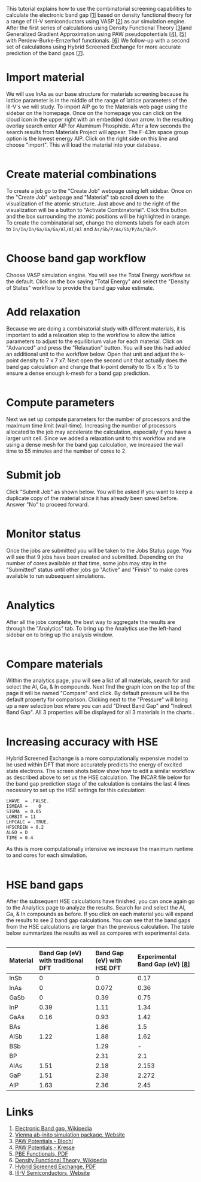<!-- by MH -->

This tutorial explains how to use the combinatorial screening capabilities to calculate the electronic band gap [[1](#links)] based on density functional theory for a range of III-V semiconductors using VASP [[2](#links)] as our simulation engine.  After the first series of calculations using Density Functional Theory [[3](#links)]and Generalized Gradient Approximation using PAW pseudopotentials [[4](#links)], [[5](#links)] with Perdew-Burke-Ernzerhof functionals. [[6](#links)] We follow-up with a second set of calculations using Hybrid Screened Exchange for more accurate prediction of the band gaps [[7](#links)].

# Import material

We will use InAs as our base structure for materials screening because its lattice parameter is in the middle of the range of lattice parameters of the III-V's we will study.  To import AlP go to the Materials web page using the sidebar on the homepage.  Once on the homepage you can click on the cloud icon in the upper right with an embedded down arrow.  In the resulting overlay search enter AlP for Aluminum Phosphide.  After a few seconds the search results from Materials Project will appear.  The F-43m space group option is the lowest energy AlP.  Click on the right side on this line and choose "import".  This will load the material into your database.

<img data-gifffer="/images/IIIVImport.gif"/>

# Create material combinations

To create a job go to the "Create Job" webpage using left sidebar.  Once on the "Create Job" webpage and "Material" tab scroll down to the visualization of the atomic structure.  Just above and to the right of the visualization will be a button to "Activate Combinatorial".  Click this button and the box surrounding the atomic positions will be highlighted in orange.  To create the combinatorial set, change the elements labels for each atom to `In/In/In/Ga/Ga/Ga/Al/Al/Al` and `As/Sb/P/As/Sb/P/As/Sb/P`.

<img data-gifffer="/images/IIIVCreate.gif"/>

# Choose band gap workflow

Choose VASP simulation engine. You will see the Total Energy workflow as the default.  Click on the box saying "Total Energy" and select the "Density of States" workflow to provide the band gap value estimate.

# Add relaxation

Because we are doing a combinatorial study with different materials, it is important to add a relaxation step to the workflow to allow the lattice parameters to adjust to the equilibrium value for each material.  Click on "Advanced" and press the "Relaxation" button.  You will see this had added an additional unit to the workflow below.  Open that unit and adjust the k-point density to 7 x 7 x7.  Next open the second unit that actually does the band gap calculation and change that k-point density to 15 x 15 x 15  to ensure a dense enough k-mesh for a band gap prediction.

<img data-gifffer="/images/IIIVWorkflow.gif"/>

# Compute parameters

Next we set up compute parameters for the number of processors and the maximum time limit (wall-time).  Increasing the number of processors allocated to the job may accelerate the calculation, especially if you have a larger unit cell.  Since we added a relaxation unit to this workflow and are using a dense mesh for the band gap calculation, we increased the wall time to 55 minutes and the number of cores to 2.

# Submit job

Click "Submit Job" as shown below. You will be asked if you want to keep a duplicate copy of the material since it has already been saved before. Answer "No" to proceed forward.

<img data-gifffer="/images/IIIVSubmit.gif"/>

# Monitor status

Once the jobs are submitted you will be taken to the Jobs Status page.  You will see that 9 jobs have been created and submitted.  Depending on the number of cores available at that time, some jobs may stay in the "Submitted" status until other jobs go "Active" and "Finish" to make cores available to run subsequent simulations.

<img data-gifffer="/images/IIIVResults.gif"/>

# Analytics

After all the jobs complete, the best way to aggregate the results are through the "Analytics" tab.  To bring up the Analytics use the left-hand sidebar on to bring up the analysis window.

<img data-gifffer="/images/IIIVAnalytics.gif"/>

# Compare materials

Within the analytics page, you will see a list of all materials, search for and select the Al, Ga, & In compounds.  Next find the graph icon on the top of the page it will be named "Compare" and click.  By default pressure will be the default property for comparison.  Clicking next to the "Pressure" will bring up a new selection box where you can add "Direct Band Gap" and "Indirect Band Gap".  All 3 properties will be displayed for all 3 materials in the charts .

<img data-gifffer="/images/IIIVBandGaps.gif"/>

# Increasing accuracy with HSE

Hybrid Screened Exchange is a more computationally expensive model to be used within DFT that more accurately predicts the energy of excited state electrons.  The screen shots below show how to edit a similar workflow as described above to set us the HSE calculation.  The INCAR file below for the band gap prediction stage of the calculation is contains the last 4 lines necessary to set up the HSE settings for this calculation:

```
LWAVE  = .FALSE.
ISMEAR =    0
SIGMA  = 0.05
LORBIT = 11
LHFCALC = .TRUE.
HFSCREEN = 0.2
ALGO = D
TIME = 0.4
```

As this is more computationally intensive we increase the maximum runtime to and cores for each simulation.

<img data-gifffer="/images/IIIVHSECreate.gif"/>

# HSE band gaps

After the subsequent HSE calculations have finished, you can once again go to the Analytics page to analyze the results.  Search for and select the Al, Ga, & In compounds as before.  If you click on each material you will expand the results to see 2 band gap calculations.  You can see that the band gaps from the HSE calculations are larger than the previous calculation.  The table below summarizes the results as well as compares with experimental data.

<img data-gifffer="/images/IIIVHSEAnalytics.gif"/>

| Material | Band Gap (eV) with traditional DFT | Band Gap (eV) with HSE DFT | Experimental Band Gap (eV) [[8](#links)]|
|:---------------|:------------|:------------|:------------|
| InSb | 0    | 0     | 0.17  |
| InAs | 0    | 0.072 | 0.36  |
| GaSb | 0    | 0.39  | 0.75  |
| InP  | 0.39 | 1.11  | 1.34  |
| GaAs | 0.16 | 0.93  | 1.42  |
| BAs  |      | 1.86  | 1.5   |
| AlSb | 1.22 | 1.88  | 1.62  |
| BSb  |      | 1.29  | -     |
| BP   |      | 2.31  | 2.1   |
| AlAs | 1.51 | 2.18  | 2.153 |
| GaP  | 1.51 | 2.38  | 2.272 |
| AlP  | 1.63 | 2.36  | 2.45  |

# Links

1. [Electronic Band gap, Wikipedia](https://en.wikipedia.org/wiki/Band_gap)
2. [Vienna ab-inito simulation package, Website](https://www.vasp.at/)
3. [PAW Potentials - Blochl](http://journals.aps.org/prb/abstract/10.1103/PhysRevB.50.17953)
4. [PAW Potentials - Kresse](http://journals.aps.org/prb/abstract/10.1103/PhysRevB.59.1758)
5. [PBE Functionals, PDF](http://journals.aps.org/prl/abstract/10.1103/PhysRevLett.77.3865)
6. [Density Functional Theory, Wikipedia](https://en.wikipedia.org/wiki/Density_functional_theory)
7. [Hybrid Screened Exchange, PDF](https://www.vasp.at/index.php/news/36-highlights/68-hse-hybrid-functional)
8. [III-V Semiconductors, Website](http://www.semiconductors.co.uk/propiiiv5653.htm)
